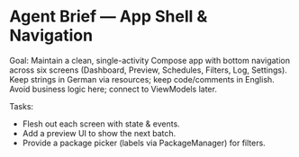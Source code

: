 # Agent Brief — App Shell & Navigation

Goal: Maintain a clean, single-activity Compose app with bottom navigation across six screens (Dashboard, Preview, Schedules, Filters, Log, Settings). Keep strings in German via resources; keep code/comments in English. Avoid business logic here; connect to ViewModels later.

Tasks:
- Flesh out each screen with state & events.
- Add a preview UI to show the next batch.
- Provide a package picker (labels via PackageManager) for filters.
